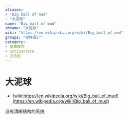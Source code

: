```yaml
---
aliases:
- "Big ball of mud"
- "大泥球"
name: "Big ball of mud"
zhname: "大泥球"
wiki: "https://en.wikipedia.org/wiki/Big_ball_of_mud"
groups: "软件设计"
category:
- 反面模式
- antipattern
- 方法论
---
```


# 大泥球

* [wiki:https://en.wikipedia.org/wiki/Big_ball_of_mud](https://en.wikipedia.org/wiki/Big_ball_of_mud)

没有清晰结构的系统